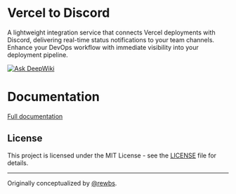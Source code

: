 # Vercel to Discord

A lightweight integration service that connects Vercel deployments with Discord,
delivering real-time status notifications to your team channels. Enhance your
DevOps workflow with immediate visibility into your deployment pipeline.

[![Ask DeepWiki](https://deepwiki.com/badge.svg)](https://deepwiki.com/Vercord/vercord)

# Documentation

[Full documentation](https://www.vercord.lol/)

## License

This project is licensed under the MIT License - see the [LICENSE](LICENSE) file
for details.

---

Originally conceptualized by [@rewbs](https://github.com/rewbs).
